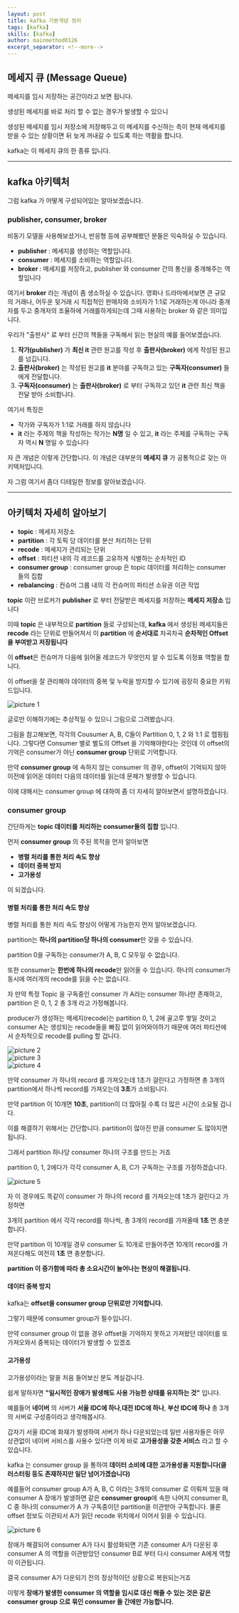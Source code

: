 ```yaml
---
layout: post
title: kafka 기본개념 정리
tags: [kafka]
skills: [kafka]
author: mainmethod0126
excerpt_separator: <!--more-->
---
```


## 메세지 큐 (Message Queue)

메세지를 임시 저장하는 공간이라고 보면 됩니다.

생성된 메세지를 바로 처리 할 수 없는 경우가 발생할 수 있으니

생성된 메세지를 임시 저장소에 저장해두고 이 메세지를 수신하는 측이 현재 메세지를 받을 수 있는 상황이면 뒤 늦게 꺼내갈 수 있도록 하는 역활을 합니다.

kafka는 이 메세지 큐의 한 종류 입니다.

---

## kafka 아키텍처

그럼 kafka 가 어떻게 구성되어있는 알아보겠습니다.

### publisher, consumer, broker

비동기 모델을 사용해보셨거나, 반응형 등에 공부해봤던 분들은 익숙하실 수 있습니다.

* **publisher** : 메세지를 생성하는 역할입니다.
* **consumer** : 메세지를 소비하는 역할입니다.
* **broker** : 메세지를 저장하고, publisher 와 consumer 간의 통신을 중개해주는 역할입니다

여기서 **broker** 라는 개념이 좀 생소하실 수 있습니다.
영화나 드라마에서보면 큰 규모의 거래나, 어두운 뒷거래 시 직접적인 판매자와 소비자가 1:1로 거래하는게 아니라 중개자를 두고 중개자의 조율하에 거래를하게되는데 그때 사용하는 broker 와 같은 의미입니다.

우리가 "출판사" 로 부터 신간의 책들을 구독해서 읽는 현실의 예를 들어보겠습니다.

1. **작가(publisher)** 가 **최신 it** 관련 원고를 작성 후 **출판사(broker)** 에게 작성된 원고를 넘깁니다.
2. **출판사(broker)** 는 작성된 원고를 **it** 분야를 구독하고 있는 **구독자(consumer)** 들에게 전달합니다.
3. **구독자(consumer)** 는 **출판사(broker)** 로 부터 구독하고 있던  **it** 관련 최신 책을 전달 받아 소비합니다.

여기서 특징은

- 작가와 구독자가 1:1로 거래를 하지 않습니다
- **it** 라는 주제의 책을 작성하는 작가는 **N명** 일 수 있고, **it** 라는 주제를 구독하는 구독자 역시 **N** 명일 수 있습니다

자 큰 개념은 이렇게 간단합니다.
이 개념은 대부분의 **메세지 큐** 가 공통적으로 갖는 아키텍처입니다.

자 그럼 여기서 좀더 디테일한 정보를 알아보겠습니다.

---

## 아키텍처 자세히 알아보기

- **topic** : 메세지 저장소
- **partition** : 각 토픽 당 데이터를 분산 처리하는 단위
- **recode** : 메세지가 관리되는 단위
- **offset** : 파티션 내의 각 레코드를 고유하게 식별하는 순차적인 ID
- **consumer group** : consumer group 은 topic 데이터를 처리하는 consumer들의 집합
- **rebalancing** : 컨슈머 그룹 내의 각 컨슈머의 파티션 소유권 이관 작업

**topic** 이란 브로커가 **publisher** 로 부터 전달받은 메세지를 저장하는 **메세지 저장소** 입니다

이때 **topic** 은 내부적으로 **partition** 들로 구성되는데,
**kafka** 에서 생성된 메세지들은 **recode** 라는 단위로 만들어져서 이 **partition** 에 **순서대로** 차곡차곡 **순차적인 Offset을 부여받고 저장됩니다**

이 **offset**은 컨슈머가 다음에 읽어올 레코드가 무엇인지 알 수 있도록 이정표 역할을 합니다.

이 offset을 잘 관리해야 데이터의 중복 및 누락을 방지할 수 있기에 굉장히 중요한 키워드입니다.

![picture 1](../../images/754daf4c1c1d78d9980464179ea4252a60dee2c63a3761d9a3590b298ea9bbe5.png) 

글로만 이해하기에는 추상적일 수 있으니 그림으로 그려봤습니다.

그림을 참고해보면, 각각의 Cousumer A, B, C들이 Partition 0, 1, 2 와 1:1 로 맵핑됩니다.
그렇다면 Consumer 별로 별도의 Offset 을 기억해야한다는 것인데 이 offset의 기억은 consumer가 아닌 **consumer group** 단위로 기억합니다.

만약 **consumer group** 에 속하지 않는 consumer 의 경우, offset이 기억되지 않아 이전에 읽어온 데이터 다음의 데이터를 읽는데 문제가 발생할 수 있습니다.

이에 대해서는 consumer group 에 대하여 좀 더 자세히 알아보면서 설명하겠습니다.
### consumer group

간단하게는 **topic 데이터를 처리하는 consumer들의 집합** 입니다.

먼저 **consumer group** 의 주된 목적을 먼저 알아보면

- **병렬 처리를 통한 처리 속도 향상**
- **데이터 중복 방지**
- **고가용성**

이 되겠습니다.

#### 병렬 처리를 통한 처리 속도 향상

병렬 처리를 통한 처리 속도 향상이 어떻게 가능한지 먼저 알아보겠습니다.

partition는 **하나의 partition당 하나의 consumer**만 갖을 수 있습니다.

partition 0을 구독하는 consumer가 A, B, C 모두일 수 없습니다.

또한 consumer는 **한번에 하나의 recode**만 읽어올 수 있습니다. 하나의 consumer가 동시에 여러개의 recode를 읽을 수는 없습니다.

자 만약 특정 Topic 을 구독중인 consumer 가 A라는 consumer 하나만 존재하고, partition 은 0, 1, 2 총 3개 라고 가정해봅니다.

producer가 생성하는 메세지(recode)는 partition 0, 1, 2에 골고루 쌓일 것이고 consumer A는 생성되는 recode들을 빠짐 없이 읽어와야하기 때문에 여러 파티션에서 순차적으로 recode를 pulling 할 겁니다.

![picture 2](../../images/f45fc3baedb33a08973ea2f2d8aeab8dae167052b3061b8188bca7358ae43f62.png)  
![picture 3](../../images/7537f9f3822067aca841ae94422f3b53d97acf9f855e5e17736e79b8d6396ca2.png)  
![picture 4](../../images/55a7cb8068ee0ee738ceef92d9f819673ad40ee2ad08cab454d26d0dbc5bbc76.png)  

만약 consumer 가 하나의 record 를 가져오는데 1초가 걸린다고 가정하면
총 3개의 partition에서 하나씩 record를 가져오는데 **3초**가 소비됩니다.

만약 partition 이 10개면 **10초**, partition이 더 많아질 수록 더 많은 시간이 소요될 겁니다.

이를 해결하기 위해서는 간단합니다. partition이 많아진 만큼 consumer 도 많아지면 됩니다.

그래서 partition 하나당 consumer 하나의 구조를 만드는 거죠

partition 0, 1, 2에다가 각각 consumer A, B, C가 구독하는 구조를 가정하겠습니다.

![picture 5](../../images/a2b31b94489d2d9158689d464e29b49f332ac90c6aa6dbf3df4554ea6121b624.png)  

자 이 경우에도 똑같이 consumer 가 하나의 record 를 가져오는데 1초가 걸린다고 가정하면

3개의 partition 에서 각각 record를 하나씩, 총 3개의 record를 가져올때 **1초** 면 충분합니다.

만약 partition 이 10개일 경우 consumer 도 10개로 만들어주면 10개의 record를 가져온다해도 여전히 **1초** 면 충분합니다.

**partition 이 증가함에 따라 총 소요시간이 늘어나는 현상이 해결됩니다.**

#### 데이터 중복 방지

kafka는 **offset을 consumer group 단위로만 기억합니다.**

그렇기 때문에 consumer group가 필수입니다.

만약 consumer group 이 없을 경우 offset을 기억하지 못하고 가져왔던 데이터를 또 가져오와서 중복되는 데이터가 발생할 수 있겠죠

#### 고가용성

고가용성이라는 말을 처음 들어보신 분도 계실겁니다.

쉽게 말하자면 **"일시적인 장애가 발생해도 사용 가능한 상태를 유지하는 것"** 입니다.

예를들어 **네이버** 의 서버가 **서울 IDC에 하나**,**대전 IDC에 하나**, **부산 IDC에 하나** 총 3개의 서버로 구성중이라고 생각해봅시다.

갑자기 서울 IDC에 화재가 발생하여 서버가 하나 다운되었는데 일반 사용자들은 아무 상관없이 네이버 서비스를 사용수 있다면 이게 바로 **고가용성을 갖춘 서비스** 라고 할 수 있습니다.

kafka 는 consumer group 을 통하여 **데이터 소비에 대한 고가용성을 지원합니다(클러스터링 등도 존재하지만 일단 넘어가겠습니다)**

예를들어 consumer group A가 A, B, C 이라는 3개의 consumer 로 이뤄져 있을 때 consumer A 장애가 발생하면 같은 **consumer group**에 속한 나머지 consumer B, C 중 하나의 consumer가 A 가 구독중이던 partition을 이관받아 구독합니다. 물론 offset 정보도 이관되서 A가 읽던 recode 위치에서 이어서 읽을 수 있습니다.

![picture 6](../../images/54a357708c1f8a12fefbc5655f488de5eed1d28226123dd5af5c4be4fa2bf137.png)  

장애가 해결되어 consumer A가 다시 활성화되면 기존 consumer A가 다운된 후 consumer A 의 역할을 이관받았던 consumer B로 부터 다시 consumer A에게 역할이 이관됩니다.

결국 consumer A가 다운되기 전의 정상적이던 상황으로 복원되는거죠

이렇게 **장애가 발생한 consumer 의 역할을 임시로 대신 해줄 수 있는 것은 같은 consumer group 으로 묶인 consumer 들 간에만 가능합니다.**







